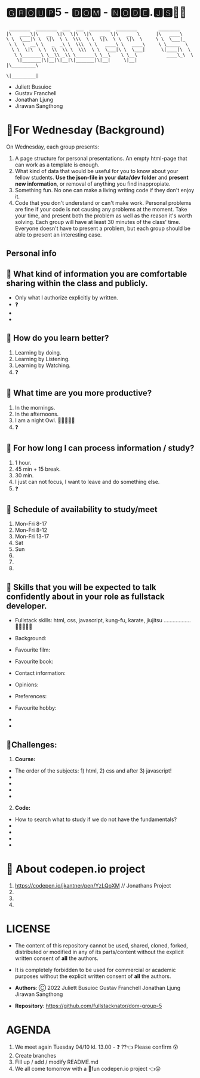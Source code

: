 # 🅶🆁🅾🆄🅿5 - 🅳🅾🅼 - 🅽🅾🅳🅴.🅹🆂🤯🤯

```
 ________  ________  ___  ___  ________  ________        ________
|\   ____\|\   __  \|\  \|\  \|\   __  \|\   __  \      |\   ____\
\ \  \___|\ \  \|\  \ \  \\\  \ \  \|\  \ \  \|\  \     \ \  \___|_
 \ \  \  __\ \   _  _\ \  \\\  \ \   ____\ \   ____\     \ \_____  \
  \ \  \|\  \ \  \\  \\ \  \\\  \ \  \___|\ \  \___|      \|____|\  \
   \ \_______\ \__\\ _\\ \_______\ \__\    \ \__\           ____\_\  \
    \|_______|\|__|\|__|\|_______|\|__|     \|__|          |\_________\
                                                           \|_________|
```

- Juliett Busuioc
- Gustav Franchell
- Jonathan Ljung
- Jirawan Sangthong

# 🔆For Wednesday (Background)

On Wednesday, each group presents:

1. A page structure for personal presentations. An empty html-page that can work
   as a template is enough.
2. What kind of data that would be useful for you to know about your fellow
   students. **Use the json-file in your data/dev folder** and **present new information**,
   or removal of anything you find inappropiate.
3. Something fun. No one can make a living writing code if they don't enjoy it.
4. Code that you don't understand or can't make work. Personal problems are fine
   if your code is not causing any problems at the moment. Take your time, and
   present both the problem as well as the reason it's worth solving. Each group will
   have at least 30 minutes of the class' time. Everyone doesn't have to present a
   problem, but each group should be able to present an interesting case.

## Personal info

## 🔆 What kind of information you are comfortable sharing within the class and publicly.

- Only what I authorize explicitly by written.
- ❓
-
-

## 🔆 How do you learn better?

1. Learning by doing.
2. Learning by Listening.
3. Learning by Watching.
4. ❓

## 🔆 What time are you more productive?

1. In the mornings.
2. In the afternoons.
3. I am a night Owl. 🐱‍👤🦇🐱‍💻
4. ❓

## 🔆 For how long I can process information / study?

1. 1 hour.
2. 45 min + 15 break.
3. 30 min.
4. I just can not focus, I want to leave and do something else.
5. ❓

## 🔆 Schedule of availability to study/meet

1. Mon-Fri 8-17
2. Mon-Fri 8-12
3. Mon-Fri 13-17
4. Sat
5. Sun
6.
7.
8.

## 🔆 Skills that you will be expected to talk confidently about in your role as fullstack developer.

- Fullstack skills: html, css, javascript, kung-fu, karate, jiujitsu ..................🐱‍🚀🤯🐱‍👓

- Background:

- Favourite film:

- Favourite book:

- Contact information:

- Opinions:

- Preferences:

- Favourite hobby:
-
-

## 🔆Challenges:

1. **Course:**

- The order of the subjects: 1) html, 2) css and after 3) javascript!
-
-
-
-

2. **Code:**

- How to search what to study if we do not have the fundamentals?
-
-
-
-

# 🔆 About codepen.io project

1. https://codepen.io/jkantner/pen/YzLQoXM // Jonathans Project
2. 
3.
4.

# LICENSE

- The content of this repository cannot be used, shared, cloned, forked, distributed or modified in any of its parts/content without the explicit written consent of **all** the authors.
- It is completely forbidden to be used for commercial or academic purposes without the explicit written consent of **all** the authors.

- **Authors**:
  Ⓒ 2022
  Juliett Busuioc
  Gustav Franchell
  Jonathan Ljung
  Jirawan Sangthong

- **Repository**:
  https://github.com/fullstacknator/dom-group-5

# AGENDA

1. We meet again
   Tuesday 04/10 kl. 13.00 - ❓ ??👈 Please confirm 😲
2. Create branches
3. Fill up / add / modify README.md
4. We all come tomorrow with a 🥳fun codepen.io project 👈😲
